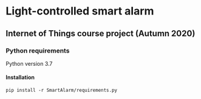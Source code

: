 # Light-controlled smart alarm
## Internet of Things course project (Autumn 2020)

### Python requirements
Python version 3.7

#### Installation
```
pip install -r SmartAlarm/requirements.py
```
